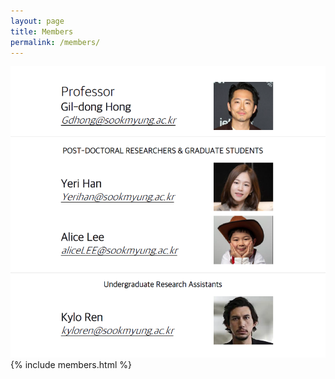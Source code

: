```yaml
---
layout: page
title: Members
permalink: /members/
---
```


<!-- ![members](../members.png "members") -->

![members](https://github.com/hipppoSHL/hipppoSHL.github.io/blob/main/members.PNG?raw=true "members")
{% include members.html %}
